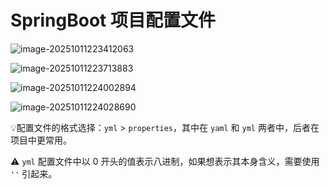 # SpringBoot 项目配置文件

![image-20251011223412063](https://amonologue-image-bed.oss-cn-chengdu.aliyuncs.com/2025/202510112234614.png)

![image-20251011223713883](https://amonologue-image-bed.oss-cn-chengdu.aliyuncs.com/2025/202510112237742.png)

![image-20251011224002894](https://amonologue-image-bed.oss-cn-chengdu.aliyuncs.com/2025/202510112240823.png)

![image-20251011224028690](https://amonologue-image-bed.oss-cn-chengdu.aliyuncs.com/2025/202510112240499.png)

:bulb: ​配置文件的格式选择：`yml` > `properties`，其中在 `yaml` 和 `yml` 两者中，后者在项目中更常用。

:warning: `yml` 配置文件中以 0 开头的值表示八进制，如果想表示其本身含义，需要使用 `''`​ 引起来。

